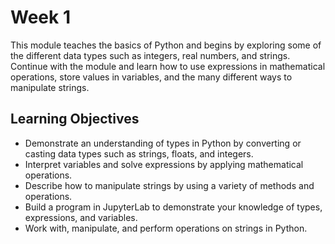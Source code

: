# Week 1
This module teaches the basics of Python and begins by exploring some of the different data types such as integers, real numbers, and strings. Continue with the module and learn how to use expressions in mathematical operations, store values in variables, and the many different ways to manipulate strings.

## Learning Objectives
- Demonstrate an understanding of types in Python by converting or casting data types such as strings, floats, and integers.
- Interpret variables and solve expressions by applying mathematical operations.
- Describe how to manipulate strings by using a variety of methods and operations.
- Build a program in JupyterLab to demonstrate your knowledge of types, expressions, and variables.
- Work with, manipulate, and perform operations on strings in Python.
